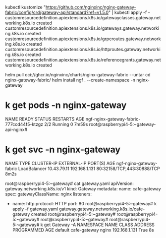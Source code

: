 kubectl kustomize "https://github.com/nginxinc/nginx-gateway-fabric/config/crd/gateway-api/standard?ref=v1.5.0" | kubectl apply -f -
customresourcedefinition.apiextensions.k8s.io/gatewayclasses.gateway.networking.k8s.io created
customresourcedefinition.apiextensions.k8s.io/gateways.gateway.networking.k8s.io created
customresourcedefinition.apiextensions.k8s.io/grpcroutes.gateway.networking.k8s.io created
customresourcedefinition.apiextensions.k8s.io/httproutes.gateway.networking.k8s.io created
customresourcedefinition.apiextensions.k8s.io/referencegrants.gateway.networking.k8s.io created

helm pull oci://ghcr.io/nginxinc/charts/nginx-gateway-fabric --untar
cd nginx-gateway-fabric/
helm install ngf . --create-namespace -n nginx-gateway

# k get pods -n nginx-gateway
NAME                                        READY   STATUS    RESTARTS   AGE
ngf-nginx-gateway-fabric-777ccd44f5-ktzgz   2/2     Running   0          7m59s
root@raspberrypi4-5:~gateway-api-nginx#

# k get svc -n nginx-gateway
NAME                       TYPE           CLUSTER-IP    EXTERNAL-IP     PORT(S)                      AGE
ngf-nginx-gateway-fabric   LoadBalancer   10.43.79.11   192.168.1.131   80:32158/TCP,443:30888/TCP   8m2s

root@raspberrypi4-5:~gateway# cat gateway.yaml
apiVersion: gateway.networking.k8s.io/v1
kind: Gateway
metadata:
  name: cafe-gateway
spec:
  gatewayClassName: nginx
  listeners:
  - name: http
    protocol: HTTP
    port: 80
root@raspberrypi4-5:~gateway# k apply -f gateway.yaml
gateway.gateway.networking.k8s.io/cafe-gateway created
root@raspberrypi4-5:~gateway#
root@raspberrypi4-5:~gateway#
root@raspberrypi4-5:~gateway#
root@raspberrypi4-5:~gateway# k get Gateway -A
NAMESPACE   NAME           CLASS   ADDRESS         PROGRAMMED   AGE
default     cafe-gateway   nginx   192.168.1.131   True         8s



